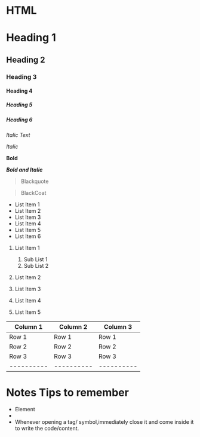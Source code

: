 # HTML

# Heading 1
## Heading 2
### Heading 3
#### Heading 4
##### Heading 5
##### Heading 6

*Italic Text*

_Italic_

**Bold**

***Bold and Italic***
>Blackquote

>BlackCoat




- List Item 1
- List Item 2
- List Item 3
- List Item 4
- List Item 5
- List Item 6

1. List Item 1
    1. Sub List 1
    2. Sub List 2

2. List Item 2
3. List Item 3
4. List Item 4
5. List Item 5

| Column 1 | Column 2 | Column 3 |
|----------|----------|----------|
| Row 1    | Row 1    | Row 1    |
| Row 2    | Row 2    | Row 2    |
| Row 3    | Row 3    | Row 3    |
|----------|----------|----------|

# Notes Tips to remember 
- Element
- 
- Whenever opening a tag/ symbol,immediately close it and come inside it to write the code/content.
